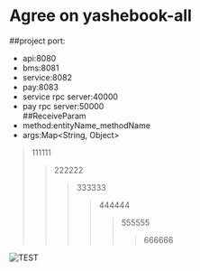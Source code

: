 # Agree on yashebook-all
##project port:
* api:8080<br>
* bms:8081<br>
* service:8082<br>
* pay:8083<br>
* service rpc server:40000<br>
* pay rpc server:50000<br>
##ReceiveParam
* method:entityName_methodName<br>
* args:Map<String, Object><br>


> 111111<br>
>>222222<br>
>>>333333<br>
>>>>444444<br>
>>>>>555555<br>
>>>>>>666666<br>
>
![](http://resource.wujiatiyu.com/images/baby/35e2898b5d26485e978e874d72f7b77e.png "TEST")